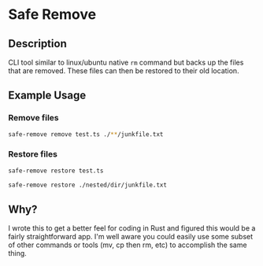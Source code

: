 # Safe Remove

## Description
CLI tool similar to linux/ubuntu native `rm` command but backs up the files that are removed. These files can then be restored to their old location.

## Example Usage

### Remove files
```bash
safe-remove remove test.ts ./**/junkfile.txt
```

### Restore files
```bash
safe-remove restore test.ts

safe-remove restore ./nested/dir/junkfile.txt
```

## Why?
I wrote this to get a better feel for coding in Rust and figured this would be a fairly straightforward app.
I'm well aware you could easily use some subset of other commands or tools (mv, cp then rm, etc) to accomplish the same thing.
